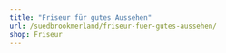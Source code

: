 ```yaml
---
title: "Friseur für gutes Aussehen"
url: /suedbrookmerland/friseur-fuer-gutes-aussehen/
shop: Friseur
---
```

